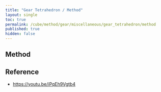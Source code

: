 ```yaml
---
title: "Gear Tetrahedron / Method"
layout: single
toc: true
permalink: /cube/method/gear/miscellaneous/gear_tetrahedron/method
published: true
hidden: false
---
```


<head>
  <base target="_blank">
</head>



## Method



## Reference

- <https://youtu.be/iPqEh9Vgtb4>
